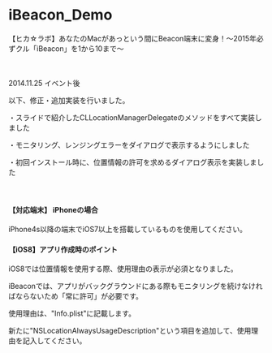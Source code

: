 iBeacon_Demo
============
【ヒカ☆ラボ】あなたのMacがあっという間にBeacon端末に変身！～2015年必ずクル「iBeacon」を1から10まで～

　

2014.11.25 イベント後

以下、修正・追加実装を行いました。

・スライドで紹介したCLLocationManagerDelegateのメソッドをすべて実装しました

・モニタリング、レンジングエラーをダイアログで表示するようにしました

・初回インストール時に、位置情報の許可を求めるダイアログ表示を実装しました

　
#### 【対応端末】 iPhoneの場合
iPhone4s以降の端末でiOS7以上を搭載しているものを使用してください。
　
#### 【iOS8】アプリ作成時のポイント
iOS8では位置情報を使用する際、使用理由の表示が必須となりました。

iBeaconでは、アプリがバックグラウンドにある際もモニタリングを続けなければならないため「常に許可」が必要です。

使用理由は、"Info.plist"に記載します。

新たに"NSLocationAlwaysUsageDescription"という項目を追加して、使用理由を記入してください。

